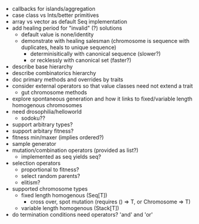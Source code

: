 * callbacks for islands/aggregation
* case class vs Ints/better primitives
* array vs vector as default Seq implementation
* add healing period for "invalid" (?) solutions
  * default value is none/identity
  * demonstrate with healing salesman (chromosome is sequence with duplicates, heals to unique sequence)
    * determinisitically with canonical sequence (slower?)
    * or recklessly with canonical set (faster?)
* describe base hierarchy
* describe combinatorics hierarchy
* doc primary methods and overrides by traits
* consider external operators so that value classes need not extend a trait
  * gut chromosome methods
* explore spontaneous generation and how it links to fixed/variable length homogenous chromosomes
* need drosophilia/helloworld
  * sodoku??
* support arbitrary types?
* support arbitary fitness?
* fitness min/maxer (implies ordered?)
* sample generator
* mutation/combination operators (provided as list?)
  * implemented as seq yields seq?
* selection operators
  * proportional to fitness?
  * select random parents?
  * elitism?
* supported chromosome types
  * fixed length homogenous (Seq[T])
    * cross over, spot mutation (requires () => T, or Chromosome => T)
  * variable length homogenous (Stack[T])
* do termination conditions need operators? 'and' and 'or'
